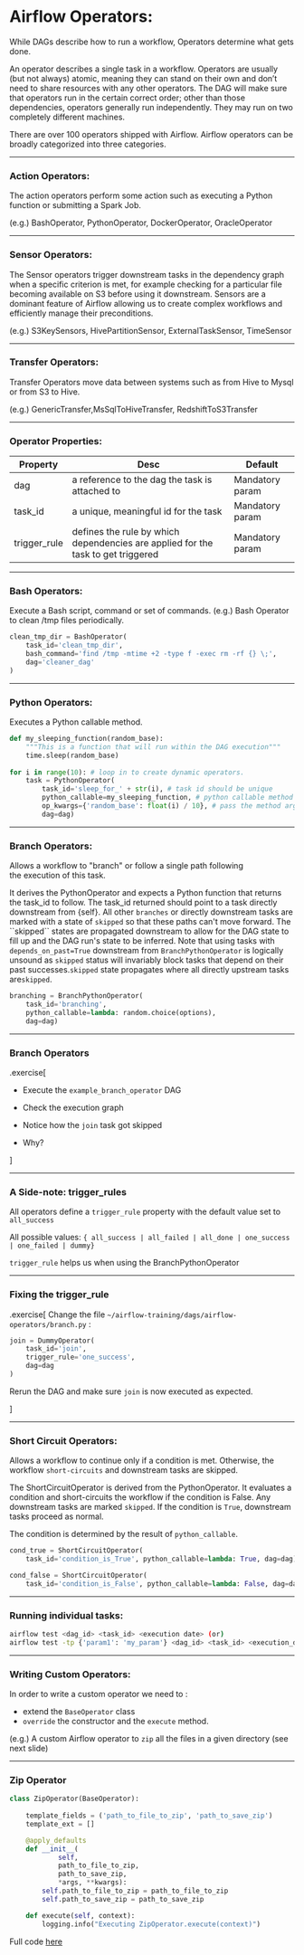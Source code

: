 # Airflow Operators:

While DAGs describe how to run a workflow, Operators determine what gets done.

An operator describes a single task in a workflow. Operators are usually (but not always) atomic, meaning they can stand on their own and don’t need to share resources with any other operators. The DAG will make sure that operators run in the certain correct order; other than those dependencies, operators generally run independently. They may run on two completely different machines.

There are over 100 operators shipped with Airflow. Airflow operators can be broadly categorized into three categories.

---

### Action Operators:

The action operators perform some action such as executing a Python function or submitting a Spark Job.

 (e.g.) BashOperator, PythonOperator, DockerOperator, OracleOperator

---
### Sensor Operators:

The Sensor operators trigger downstream tasks in the dependency graph when a specific criterion is met, for example checking for a particular file becoming available on S3 before using it downstream. Sensors are a dominant feature of Airflow allowing us to create complex workflows and efficiently manage their preconditions.

(e.g.) S3KeySensors, HivePartitionSensor, ExternalTaskSensor, TimeSensor

---

### Transfer Operators:

Transfer Operators move data between systems such as from Hive to Mysql or from S3 to Hive.

(e.g.) GenericTransfer,MsSqlToHiveTransfer, RedshiftToS3Transfer


---
### Operator Properties:

| Property                    | Desc                                                                                                                                                                                                                                                                                                                                                                                                                                                                                                                                                                                                                                           | Default                |
| --------------------------- | ---------------------------------------------------------------------------------------------------------------------------------------------------------------------------------------------------------------------------------------------------------------------------------------------------------------------------------------------------------------------------------------------------------------------------------------------------------------------------------------------------------------------------------------------------------------------------------------------------------------------------------------------- | ---------------------- |
| dag                         | a reference to the dag the task is attached to                                                                                                                                                                                                                                                                                                                                                                                                                                                                                                                                                                                                 | Mandatory param        |
| task_id                     | a unique, meaningful id for the task                                                                                                                                                                                                                                                                                                                                                                                                                                                                                                                                                                                                           | Mandatory param        |
| trigger_rule                       | defines the rule by which dependencies are applied for the task to get triggered                                    | Mandatory param        |                                                                                                                                                                                                                                                                                                             
---
### Bash Operators:

Execute a Bash script, command or set of commands. (e.g.) Bash Operator to clean /tmp files periodically. 

```python
clean_tmp_dir = BashOperator(
    task_id='clean_tmp_dir',
    bash_command='find /tmp -mtime +2 -type f -exec rm -rf {} \;',
    dag='cleaner_dag'
)
```
---
### Python Operators:

Executes a Python callable method.

```python
def my_sleeping_function(random_base):
    """This is a function that will run within the DAG execution"""
    time.sleep(random_base)
    
for i in range(10): # loop in to create dynamic operators.
    task = PythonOperator(
        task_id='sleep_for_' + str(i), # task id should be unique
        python_callable=my_sleeping_function, # python callable method
        op_kwargs={'random_base': float(i) / 10}, # pass the method argument here
        dag=dag)
```
---
### Branch Operators:

Allows a workflow to "branch" or follow a single path following the execution of this task.

It derives the PythonOperator and expects a Python function that returns the task\_id to follow. The task\_id returned should point to a task directly downstream from {self}. All other `branches` or directly downstream tasks are marked with a state of `skipped` so that these paths can't move forward. The \`\`skipped\`\` states are propagated downstream to allow for the DAG state to fill up and the DAG run's state to be inferred. Note that using tasks with `depends_on_past=True` downstream from `BranchPythonOperator` is logically unsound as `skipped` status will invariably block tasks that depend on their past successes.`skipped` state propagates where all directly upstream tasks are`skipped`.

```python
branching = BranchPythonOperator(
    task_id='branching',
    python_callable=lambda: random.choice(options),
    dag=dag)
```

---

### Branch Operators 

.exercise[
- Execute the `example_branch_operator` DAG

- Check the execution graph

- Notice how the `join` task got skipped

- Why?

]

---


### A Side-note: trigger_rules

All operators define a `trigger_rule` property with the default value set to `all_success`

All possible values: `{ all_success | all_failed | all_done | one_success | one_failed | dummy}`

`trigger_rule` helps us when using the BranchPythonOperator


---

### Fixing the trigger_rule

.exercise[
Change the file `~/airflow-training/dags/airflow-operators/branch.py` :

```python
join = DummyOperator(
    task_id='join',
    trigger_rule='one_success',
    dag=dag
)
```

Rerun the DAG and make sure `join` is now executed as expected.

]

---

### Short Circuit Operators:

Allows a workflow to continue only if a condition is met. Otherwise, the workflow `short-circuits` and downstream tasks are skipped.  

The ShortCircuitOperator is derived from the PythonOperator. It evaluates a condition and short-circuits the workflow if the condition is False. Any downstream tasks are marked `skipped`. If the condition is `True`, downstream tasks proceed as normal.  

The condition is determined by the result of `python_callable`.

```python
cond_true = ShortCircuitOperator(
    task_id='condition_is_True', python_callable=lambda: True, dag=dag)

cond_false = ShortCircuitOperator(
    task_id='condition_is_False', python_callable=lambda: False, dag=dag)
```

---

### Running individual tasks:

```bash
airflow test <dag_id> <task_id> <execution date> (or)
airflow test -tp {'param1': 'my_param'} <dag_id> <task_id> <execution_date>
```

---

### Writing Custom Operators:

In order to write a custom operator we need to :
- extend the `BaseOperator` class
- `override` the constructor and the `execute` method.

(e.g.) A custom Airflow operator to `zip` all the files in a given directory (see next slide)

---
### Zip Operator
```python
class ZipOperator(BaseOperator):
    
    template_fields = ('path_to_file_to_zip', 'path_to_save_zip')
    template_ext = []

    @apply_defaults
    def __init__(
            self,
            path_to_file_to_zip,
            path_to_save_zip,
            *args, **kwargs):
        self.path_to_file_to_zip = path_to_file_to_zip
        self.path_to_save_zip = path_to_save_zip

    def execute(self, context):
        logging.info("Executing ZipOperator.execute(context)")
```
Full code [here](https://gist.github.com/antweiss/28508b5f37a32ad7474d80b8527b7837)


